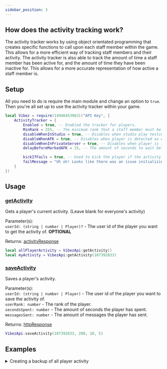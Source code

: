 ```yaml
---
sidebar_position: 3
---
```


## How does the activity tracking work?
The activity tracker works by using object orientated programming that creates specific functions to call upon each staff member within the game. This allows for a more efficient way of tracking staff members and their activity. The activity tracker is also able to track the amount of time a staff member has been active for, and the amount of time they have been inactive for. This allows for a more accurate representation of how active a staff member is.

## Setup
All you need to do is require the main module and change an option to `true`. Then you're all set up to use the activity tracker within your game.

```lua
local Vibez = require(14946453963)("API Key", {
    ActivityTracker = {
        Enabled = true, -- Enabled the tracker for players.
        MinRank = 255, -- The minimum rank that a staff member must be to be tracked.
        disableWhenInStudio = true, -- Disables when studio play testing.
        disableWhenAFK = true, -- Disables when player is detected as AFK.
        disableWhenInPrivateServer = true, -- Disables when player is in a private server.
        delayBeforeMarkedAFK = 15, -- The amount of seconds to wait before the player is marked AFK.

        kickIfFails = true, -- Used to kick the player if the activity tracker fails to initialize, below is the message for this occurrence.
        failMessage = "Uh oh! Looks like there was an issue initializing the activity tracker for you. Please try again later!",
    }
})
```

## Usage
### [getActivity](/VibezAPI/api/VibezAPI#getActivity)
Gets a player's current activity. (Leave blank for everyone's activity)

Parameter(s): <br />
``userId: (string | number | Player)?`` - The user id of the player you want to get the activity of. **OPTIONAL**<br />

Returns: [activityResponse](/VibezAPI/api/VibezAPI#activityResponse)

```lua
local allPlayerActivity = VibezApi:getActivity()
local myActivity = VibezApi:getActivity(107392833)
```

### [saveActivity](/VibezAPI/api/VibezAPI#saveActivity)
Saves a player's activity.

Parameter(s): <br />
``userId: (string | number | Player)`` - The user id of the player you want to save the activity of. <br />
``userRank: number`` - The rank of the player.<br />
``secondsSpent: number`` - The amount of seconds the player has spent. <br />
``messagesSent: number`` - The amount of messages the player has sent. <br />

Returns: [httpResponse](/VibezAPI/api/VibezAPI#httpResponse)

```lua
VibezApi:saveActivity(107392833, 200, 10, 5)
```

## Examples

<details>
<summary>Creating a backup of all player activity</summary>
<br />

```lua "ServerScriptService/ActivityBackup.lua"
--// Services \\--
local DataStoreService = game:GetService("DataStoreService")

--// Variables \\--
local Vibez = require(14946453963)("API Key")
local backupDataStore = DataStoreService:GetDataStore("PlayerActivity")

--// Functions \\--
local function onGameShutdown()
    local allActivity = Vibez:getActivity() -- Leaving this blank will invoke all player's activity.
    pcall(backupDataStore.SetAsync, backupDataStore, "Backup", allActivity)
end

--// Connections \\--
game:BindToClose(onGameShutdown)
```

</details>